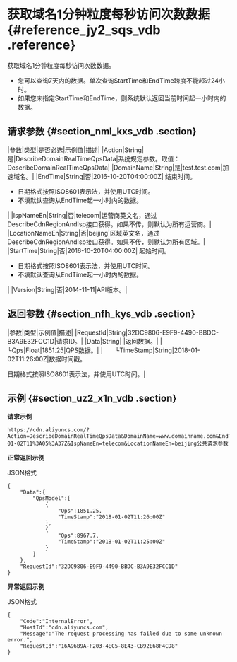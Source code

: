 # 获取域名1分钟粒度每秒访问次数数据 {#reference_jy2_sqs_vdb .reference}

获取域名1分钟粒度每秒访问次数数据。

-   您可以查询7天内的数据。单次查询StartTime和EndTime跨度不能超过24小时。
-   如果您未指定StartTime和EndTime，则系统默认返回当前时间起一小时内的数据。

## 请求参数 {#section_nml_kxs_vdb .section}

|参数|类型|是否必选|示例值|描述|
|Action|String|是|DescribeDomainRealTimeQpsData|系统规定参数。取值：DescribeDomainRealTimeQpsData|
|DomainName|String|是|test.test.com|加速域名。|
|EndTime|String|否|2016-10-20T04:00:00Z| 结束时间。

 -   日期格式按照ISO8601表示法，并使用UTC时间。
-   不填默认查询从EndTime起一小时内的数据。

 |
|IspNameEn|String|否|telecom|运营商英文名，通过DescribeCdnRegionAndIsp接口获得。如果不传，则默认为所有运营商。|
|LocationNameEn|String|否|beijing|区域英文名，通过DescribeCdnRegionAndIsp接口获得。如果不传，则默认为所有区域。|
|StartTime|String|否|2016-10-20T04:00:00Z| 起始时间。

 -   日期格式按照ISO8601表示法，并使用UTC时间。
-   不填默认查询从EndTime起一小时内的数据。

 |
|Version|String|否|2014-11-11|API版本。|

## 返回参数 {#section_nfh_kys_vdb .section}

|参数|类型|示例值|描述|
|RequestId|String|32DC9806-E9F9-4490-BBDC-B3A9E32FCC1D|请求ID。|
|Data|String| |返回数据。|
|  └Qps|Float|1851.25|QPS数据。|
|  └TimeStamp|String|2018-01-02T11:26:00Z|数据时间戳。

日期格式按照ISO8601表示法，并使用UTC时间。|

## 示例 {#section_uz2_x1n_vdb .section}

**请求示例**

```
https://cdn.aliyuncs.com/?Action=DescribeDomainRealTimeQpsData&DomainName=www.domainname.com&EndTime=2018-01-02T11%3A05%3A37Z&IspNameEn=telecom&LocationNameEn=beijing公共请求参数
```

**正常返回示例**

JSON格式

```
{
    "Data":{
        "QpsModel":[
            {
                "Qps":1851.25,
                "TimeStamp":"2018-01-02T11:26:00Z"
            },
            {
                "Qps":8967.7,
                "TimeStamp":"2018-01-02T11:25:00Z"
            }
        ]
    },
    "RequestId":"32DC9806-E9F9-4490-BBDC-B3A9E32FCC1D"
}
```

**异常返回示例**

JSON格式

```
{
    "Code":"InternalError",
    "HostId":"cdn.aliyuncs.com",
    "Message":"The request processing has failed due to some unknown error.",
    "RequestId":"16A96B9A-F203-4EC5-8E43-CB92E68F4CD8"
}
```

